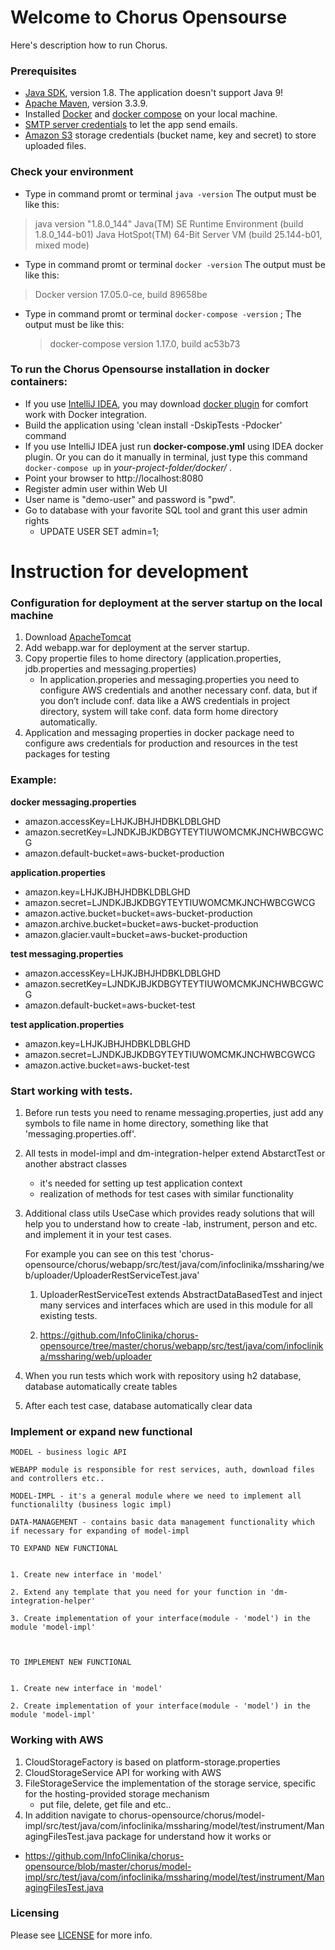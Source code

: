 # Welcome to Chorus Opensourse

Here's description how to run Chorus.

### Prerequisites

 * [Java SDK](http://www.oracle.com/technetwork/java/javase/downloads/index.html), version 1.8. The application doesn't support Java 9!
 * [Apache Maven](http://maven.apache.org), version 3.3.9.
 * Installed [Docker](https://www.docker.com/community-edition#/download) and [docker compose](https://docs.docker.com/compose/install/) on your local machine.
 * [SMTP server credentials](https://docs.aws.amazon.com/ses/latest/DeveloperGuide/smtp-credentials.html) to let the app send emails.
 * [Amazon S3](http://aws.amazon.com/s3/) storage credentials (bucket name, key and secret) to store uploaded files.

### Check your environment
 * Type in command promt or terminal `java -version` 
 The output must be like this:
 >java version "1.8.0_144"
 Java(TM) SE Runtime Environment (build 1.8.0_144-b01)
 Java HotSpot(TM) 64-Bit Server VM (build 25.144-b01, mixed mode)
 * Type in command promt or terminal `docker -version` 
  The output must be like this:
  >Docker version 17.05.0-ce, build 89658be
 * Type in command promt or terminal `docker-compose -version` ;
   The output must be like this:
   >docker-compose version 1.17.0, build ac53b73
   
### To run the Chorus Opensourse installation in docker containers:
 * If you use [IntelliJ IDEA](https://www.jetbrains.com/idea/download/), you may download [docker plugin](https://www.jetbrains.com/help/idea/docker.html) for comfort work with Docker integration.
 * Build the application using 'clean install -DskipTests -Pdocker' command
 * If you use IntelliJ IDEA just run **docker-compose.yml** using IDEA docker plugin. Or you can do it manually in terminal,
  just type this command `docker-compose up` in *your-project-folder/docker/* .
 * Point your browser to http://localhost:8080
 * Register admin user within Web UI
 * User name is "demo-user" and password is "pwd".
 * Go to database with your favorite SQL tool and grant this user admin rights
   - UPDATE USER SET admin=1;
   
   
# Instruction for development

### Configuration for deployment at the server startup on the local machine


1. Download [ApacheTomcat](https://tomcat.apache.org/download-80.cgi)       
2. Add webapp.war for deployment at the server startup.    
3. Copy propertie files to home directory (application.properties, jdb.properties and messaging.properties)
	- In application.properies and messaging.properties you need to configure AWS credentials and another necessary conf. data, 
	but if you don’t include conf. data like a AWS credentials in project directory, system will take conf. data form home directory automatically.	
4. Application and messaging properties in docker package need to configure aws credentials for production and resources in the test packages for testing

### Example:
**docker messaging.properties**
* amazon.accessKey=LHJKJBHJHDBKLDBLGHD
* amazon.secretKey=LJNDKJBJKDBGYTEYTIUWOMCMKJNCHWBCGWCG
* amazon.default-bucket=aws-bucket-production


**application.properties**

* amazon.key=LHJKJBHJHDBKLDBLGHD
* amazon.secret=LJNDKJBJKDBGYTEYTIUWOMCMKJNCHWBCGWCG
* amazon.active.bucket=bucket=aws-bucket-production
* amazon.archive.bucket=bucket=aws-bucket-production
* amazon.glacier.vault=bucket=aws-bucket-production

**test messaging.properties**

* amazon.accessKey=LHJKJBHJHDBKLDBLGHD
* amazon.secretKey=LJNDKJBJKDBGYTEYTIUWOMCMKJNCHWBCGWCG
* amazon.default-bucket=aws-bucket-test

**test application.properties**

* amazon.key=LHJKJBHJHDBKLDBLGHD
* amazon.secret=LJNDKJBJKDBGYTEYTIUWOMCMKJNCHWBCGWCG
* amazon.active.bucket=aws-bucket-test




### Start working with tests.


1. Before run tests you need to rename messaging.properties, just add any symbols to file name in home directory, something like that 'messaging.properties.off'.
2. All tests in model-impl and dm-integration-helper extend AbstarctTest or another abstract classes 
	- it's needed for setting up test application context
 	- realization of methods for test cases with similar functionality
3. Additional class utils UseCase which provides ready solutions that will help you to understand how to create 
	-lab, instrument, person and etc. and implement it in your test cases.


	For example you can see on this test 'chorus-opensource/chorus/webapp/src/test/java/com/infoclinika/mssharing/web/uploader/UploaderRestServiceTest.java'
		
	1. UploaderRestServiceTest extends AbstractDataBasedTest and inject many services and interfaces which are used in this module for all existing tests.
		
	2. https://github.com/InfoClinika/chorus-opensource/tree/master/chorus/webapp/src/test/java/com/infoclinika/mssharing/web/uploader
	

3. When you run tests which work with repository using h2 database, database automatically create tables 
4. After each test case, database automatically clear data


### Implement or expand new functional


    MODEL - business logic API
        
    WEBAPP module is responsible for rest services, auth, download files and controllers etc..
        
    MODEL-IMPL - it's a general module where we need to implement all functionalilty (business logic impl)
        
    DATA-MANAGEMENT - contains basic data management functionality which if necessary for expanding of model-impl
	
```
TO EXPAND NEW FUNCTIONAL

	
1. Create new interface in 'model'
	
2. Extend any template that you need for your function in 'dm-integration-helper'
	
3. Create implementation of your interface(module - 'model') in the module 'model-impl'

	

TO IMPLEMENT NEW FUNCTIONAL

	
1. Create new interface in 'model'
	
2. Create implementation of your interface(module - 'model') in the module 'model-impl'
```

### Working with AWS


1. CloudStorageFactory is based on platform-storage.properties
2. CloudStorageService API for working with AWS
3. FileStorageService the implementation of the storage service, specific for the hosting-provided storage mechanism
	- put file, delete, get file and etc..
4. In addition navigate to chorus-opensource/chorus/model-impl/src/test/java/com/infoclinika/mssharing/model/test/instrument/ManagingFilesTest.java package for understand how it works or
 - https://github.com/InfoClinika/chorus-opensource/blob/master/chorus/model-impl/src/test/java/com/infoclinika/mssharing/model/test/instrument/ManagingFilesTest.java
 
### Licensing

Please see [LICENSE](LICENSE) for more info.
